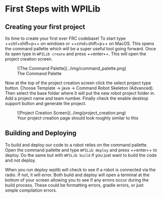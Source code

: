 # First Steps with WPILib

## **Creating your first project**
Its time to create your first ever FRC codebase! To start type ++ctrl+shift+p++ on windows or ++cmd+shift+p++ on MacOS. This opens the command pallette which will be a super useful tool going forward. Once its open type in ```WPILib create``` and press ++enter++. This will open the project creation screen.

<figure markdown="span">
    ![The Command Palette](../img/command_palette.png)
  <figcaption>The Command Palette</figcaption>
</figure>

Now at the top of the project creation screen click the select project type button. Choose Template -> java -> Command Robot Skeleton (Advanced). Then select the base folder where it will put the new robot project folder in. Add a project name and team number. Finally check the enable desktop support button and generate the project.

<figure markdown="span">
    ![Project Creation Screen](../img/project_creation.png)
  <figcaption>Your project creation page should look roughly similar to this</figcaption>
</figure>

## **Building and Deploying**
To build and deploy our code to a robot relies on the command pallette. Open the command pallette and type ```WPILib deploy``` and press ++enter++ to deploy. Do the same but with ```WPILib build``` if you just want to build the code and not deploy.

When you run deploy wpilib will check to see if a robot is connected via the radio. If not, it will error.
Both build and deploy will open a terminal at the bottom of your screen allowing you to see if any errors occur during the build process. These could be formatting errors, gradle errors, or just simple compilation errors.